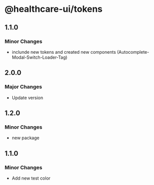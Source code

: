 # @healthcare-ui/tokens

## 1.1.0

### Minor Changes

- inclunde new tokens and created new components (Autocomplete-Modal-Switch-Loader-Tag)

## 2.0.0

### Major Changes

- Update version

## 1.2.0

### Minor Changes

- new package

## 1.1.0

### Minor Changes

- Add new test color

